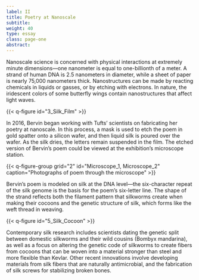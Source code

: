 ```yaml
---
label: II
title: Poetry at Nanoscale
subtitle:
weight: 40
type: essay
class: page-one
abstract:
---
```


Nanoscale science is concerned with physical interactions at extremely minute dimensions—one nanometer is equal to one-billionth of a meter. A strand of human DNA is 2.5 nanometers in diameter, while a sheet of paper is nearly 75,000 nanometers thick. Nanostructures can be made by reacting chemicals in liquids or gasses, or by etching with electrons. In nature, the iridescent colors of some butterfly wings contain nanostructures that affect light waves.

{{< q-figure id="3_Silk_Film" >}}

In 2016, Bervin began working with Tufts’ scientists on fabricating her poetry at nanoscale. In this process, a mask is used to etch the poem in gold spatter onto a silicon wafer, and then liquid silk is poured over the wafer. As the silk dries, the letters remain suspended in the film. The etched version of Bervin’s poem could be viewed at the exhibition’s microscope station.

{{< q-figure-group grid="2" id="Microscope_1, Microscope_2" caption="Photographs of poem through the microscope" >}}

Bervin’s poem is modeled on silk at the DNA level—the six-character repeat of the silk genome is the basis for the poem’s six-letter line. The shape of the strand reflects both the filament pattern that silkworms create when making their cocoons and the genetic structure of silk, which forms like the weft thread in weaving.

{{< q-figure id="5_Silk_Cocoon" >}}

 Contemporary silk research includes scientists dating the genetic split between domestic silkworms and their wild cousins (Bombyx mandarina), as well as a focus on altering the genetic code of silkworms to create fibers from cocoons that can be woven into a material stronger than steel and more flexible than Kevlar. Other recent innovations involve developing materials from silk fibers that are naturally antimicrobial, and the fabrication of silk screws for stabilizing broken bones.

